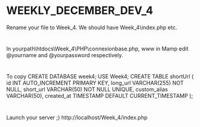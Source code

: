 # WEEKLY_DECEMBER_DEV_4
Rename your file to Week_4.
We should have Week_4\index.php etc.
# 
In yourpath\htdocs\Week_4\PHP\connexionbase.php, www in Mamp
edit @yourname and @yourpassword respectively.
# 
To copy
  CREATE DATABASE week4;
  USE Week4;
  CREATE TABLE shortUrl (
    id INT AUTO_INCREMENT PRIMARY KEY,
    long_url VARCHAR(255) NOT NULL,
    short_url VARCHAR(50) NOT NULL UNIQUE,
    custom_alias VARCHAR(50),
    created_at TIMESTAMP DEFAULT CURRENT_TIMESTAMP
);
# 
Launch your server ;)
http://localhost/Week_4/index.php
